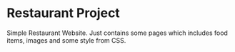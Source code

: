 # Restaurant Project
Simple Restaurant Website. Just contains some pages which includes food items, images and some style from CSS.
